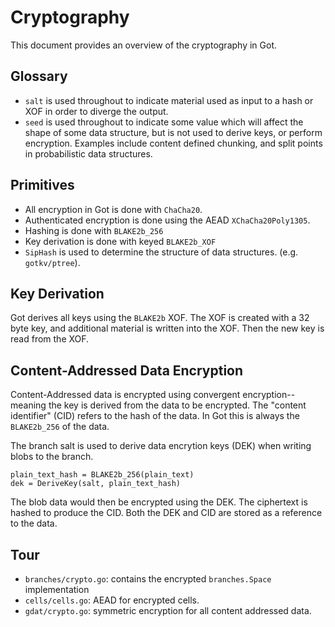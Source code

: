 # Cryptography

This document provides an overview of the cryptography in Got.

## Glossary
- `salt` is used throughout to indicate material used as input to a hash or XOF in order to diverge the output.
- `seed` is used throughout to indicate some value which will affect the shape of some data structure, but is not used to derive keys, or perform encryption. Examples include content defined chunking, and split points in probabilistic data structures.

## Primitives
- All encryption in Got is done with `ChaCha20`.
- Authenticated encryption is done using the AEAD `XChaCha20Poly1305`.
- Hashing is done with `BLAKE2b_256`
- Key derivation is done with keyed `BLAKE2b_XOF`
- `SipHash` is used to determine the structure of data structures. (e.g. `gotkv/ptree`).

## Key Derivation
Got derives all keys using the `BLAKE2b` XOF.
The XOF is created with a 32 byte key, and additional material is written into the XOF.
Then the new key is read from the XOF.

## Content-Addressed Data Encryption
Content-Addressed data is encrypted using convergent encryption--meaning the key is derived from the data to be encrypted.
The "content identifier" (CID) refers to the hash of the data.
In Got this is always the `BLAKE2b_256` of the data.

The branch salt is used to derive data encrytion keys (DEK) when writing blobs to the branch.

```
plain_text_hash = BLAKE2b_256(plain_text)
dek = DeriveKey(salt, plain_text_hash)
```

The blob data would then be encrypted using the DEK.
The ciphertext is hashed to produce the CID.
Both the DEK and CID are stored as a reference to the data.

## Tour
- `branches/crypto.go`: contains the encrypted `branches.Space` implementation
- `cells/cells.go`: AEAD for encrypted cells.
- `gdat/crypto.go`: symmetric encryption for all content addressed data.
